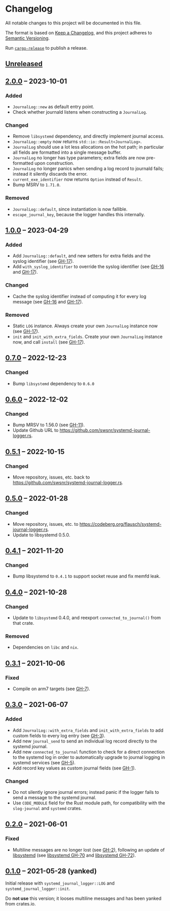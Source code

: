 # Changelog

All notable changes to this project will be documented in this file.

The format is based on [Keep a Changelog](https://keepachangelog.com/en/1.0.0/),
and this project adheres to [Semantic Versioning](https://semver.org/spec/v2.0.0.html).

Run [`cargo-release`][cr] to publish a release.

[cr]: https://github.com/crate-ci/cargo-release/

## [Unreleased]

## [2.0.0] – 2023-10-01

### Added
- `JournalLog::new` as default entry point.
- Check whether journald listens when constructing a `JournalLog`.

### Changed
- Remove `libsystemd` dependency, and directly implement journal access.
- `JournalLog::empty` now returns `std::io::Result<JournalLog>`.
- `JournalLog` should use a lot less allocations on the hot path; in particular all fields are formatted into a single message buffer.
- `JournalLog` no longer has type parameters; extra fields are now pre-formatted upon construction.
- `JournalLog` no longer panics when sending a log record to journald fails; instead it silently discards the error.
- `current_exe_identifier` now returns `Option` instead of `Result`.
- Bump MSRV to `1.71.0`.

### Removed
- `JournalLog::default`, since instantiation is now fallible.
- `escape_journal_key`, because the logger handles this internally.

## [1.0.0] – 2023-04-29

### Added
- Add `JournalLog::default`, and new setters for extra fields and the syslog identifier (see [GH-17]).
- Add `with_syslog_identifier` to override the syslog identifier (see [GH-16] and [GH-17]).

### Changed
- Cache the syslog identifier instead of computing it for every log message (see [GH-16] and [GH-17]).

### Removed
- Static `LOG` instance.  Always create your own `JournalLog` instance now (see [GH-17]).
- `init` and `init_with_extra_fields`.  Create your own `JournalLog` instance now, and call `install` (see [GH-17]).

[GH-16]: https://github.com/swsnr/systemd-journal-logger.rs/issues/16
[GH-17]: https://github.com/swsnr/systemd-journal-logger.rs/pull/17

## [0.7.0] – 2022-12-23

### Changed
- Bump `libsystemd` dependency to `0.6.0`

## [0.6.0] – 2022-12-02

### Changed
- Bump MRSV to 1.56.0 (see [GH-11]).
- Update Github URL to <https://github.com/swsnr/systemd-journal-logger.rs>.

[GH-11]: https://github.com/swsnr/systemd-journal-logger.rs/pull/11

## [0.5.1] – 2022-10-15

### Changed
- Move repository, issues, etc. back to <https://github.com/swsnr/systemd-journal-logger.rs>.

## [0.5.0] – 2022-01-28

### Changed
- Move repository, issues, etc. to <https://codeberg.org/flausch/systemd-journal-logger.rs>.
- Update to libsystemd 0.5.0.

## [0.4.1] – 2021-11-20

### Changed
- Bump libsystemd to `0.4.1` to support socket reuse and fix memfd leak.

## [0.4.0] – 2021-10-28

### Changed
- Update to `libsystemd` 0.4.0, and reexport `connected_to_journal()` from that crate.

### Removed
- Dependencies on `libc` and `nix`.

## [0.3.1] – 2021-10-06

### Fixed
- Compile on arm7 targets (see [GH-7]).

[GH-7]: https://github.com/swsnr/systemd-journal-logger.rs/pull/7

## [0.3.0] – 2021-06-07

### Added
- Add `JournalLog::with_extra_fields` and `init_with_extra_fields` to add custom fields to every log entry (see [GH-3]).
- Add new `journal_send` to send an individual log record directly to the systemd journal.
- Add new `connected_to_journal` function to check for a direct connection to the systemd log in order to automatically upgrade to journal logging in systemd services (see [GH-5]).
- Add record key values as custom journal fields (see [GH-1]).

### Changed
- Do not silently ignore journal errors; instead panic if the logger fails to send a message to the systemd journal.
- Use `CODE_MODULE` field for the Rust module path, for compatibility with the `slog-journal` and `systemd` crates.

[GH-1]: https://github.com/swsnr/systemd-journal-logger.rs/pull/1
[GH-3]: https://github.com/swsnr/systemd-journal-logger.rs/pull/3
[GH-5]: https://github.com/swsnr/systemd-journal-logger.rs/pull/5

## [0.2.0] – 2021-06-01

### Fixed

- Multiline messages are no longer lost (see [GH-2]), following an update of [libsystemd] (see [libsystemd GH-70] and [libsystemd GH-72]).

[GH-2]: https://github.com/swsnr/systemd-journal-logger.rs/pull/2
[libsystemd]: https://github.com/lucab/libsystemd-rs
[libsystemd GH-70]: https://github.com/lucab/libsystemd-rs/issues/70
[libsystemd GH-72]: https://github.com/lucab/libsystemd-rs/pull/72

## [0.1.0] – 2021-05-28 (yanked)

Initial release with `systemd_journal_logger::LOG` and `systemd_journal_logger::init`.

Do **not use** this version; it looses multiline messages and has been yanked from crates.io.

[Unreleased]: https://github.com/swsnr/systemd-journal-logger.rs/compare/v2.0.0...HEAD
[2.0.0]: https://github.com/swsnr/systemd-journal-logger.rs/compare/v1.0.0...v2.0.0
[1.0.0]: https://github.com/swsnr/systemd-journal-logger.rs/compare/v0.7.0...v1.0.0
[0.7.0]: https://github.com/swsnr/systemd-journal-logger.rs/compare/v0.6.0...v0.7.0
[0.6.0]: https://github.com/swsnr/systemd-journal-logger.rs/compare/v0.5.1...v0.6.0
[0.5.1]: https://github.com/swsnr/systemd-journal-logger.rs/compare/v0.5.0...v0.5.1
[0.5.0]: https://github.com/swsnr/systemd-journal-logger.rs/compare/v0.4.1...v0.5.0
[0.4.1]: https://github.com/swsnr/systemd-journal-logger.rs/compare/v0.4.0...v0.4.1
[0.4.0]: https://github.com/swsnr/systemd-journal-logger.rs/compare/v0.3.1...v0.4.0
[0.3.1]: https://github.com/swsnr/systemd-journal-logger.rs/compare/v0.3.0...v0.3.1
[0.3.0]: https://github.com/swsnr/systemd-journal-logger.rs/compare/v0.2.0...v0.3.0
[0.2.0]: https://github.com/swsnr/systemd-journal-logger.rs/compare/v0.1.0...v0.2.0
[0.1.0]: https://github.com/swsnr/systemd-journal-logger.rs/releases/tag/v0.1.0
